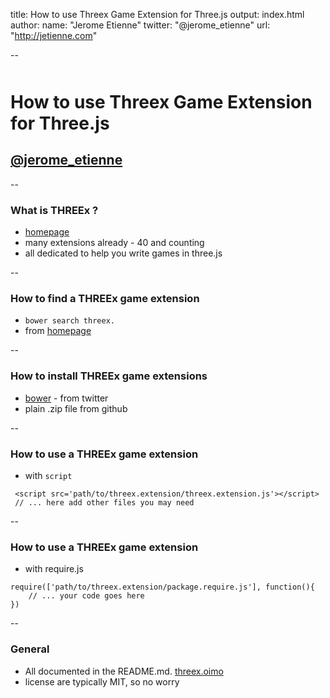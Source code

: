 title: How to use Threex Game Extension for Three.js
output: index.html
author:
  name: "Jerome Etienne"
  twitter: "@jerome_etienne"
  url: "http://jetienne.com"

--

<style>.slide-content{width: 1024px;}</style>
<style>.slide-content code {font-size:150%;}</style>
<style>h1 {margin-top:50px;}</style>
<base target='_blank'/>

# How to use Threex Game Extension for Three.js

## <a href='http://twitter.com/jerome_etienne'>@jerome_etienne</a>

--

### What is THREEx ?

* [homepage](http://jeromeetienne.github.io/threex/)
* many extensions already - 40 and counting
* all dedicated to help you write games in three.js

--

### How to find a THREEx game extension

* ```bower search threex.```
* from [homepage](http://jeromeetienne.github.io/threex)

--

### How to install THREEx game extensions

* [bower](http://bower.io/) - from twitter
* plain .zip file from github

--

### How to use a THREEx game extension

* with ```script``` 

```
 <script src='path/to/threex.extension/threex.extension.js'></script>
 // ... here add other files you may need
```

--

### How to use a THREEx game extension

* with require.js

```
require(['path/to/threex.extension/package.require.js'], function(){
	// ... your code goes here
})
```

--

### General

* All documented in the README.md. [threex.oimo](https://github.com/jeromeetienne/threex.oimo)
* license are typically MIT, so no worry